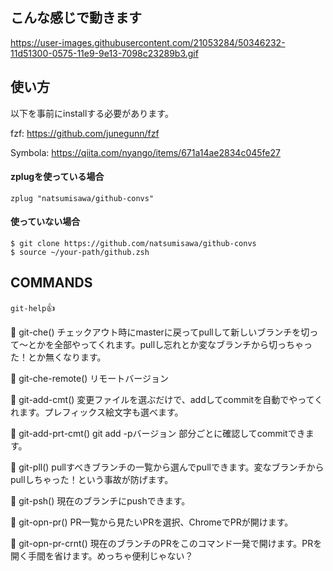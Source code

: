 ## こんな感じで動きます
https://user-images.githubusercontent.com/21053284/50346232-11d51300-0575-11e9-9e13-7098c23289b3.gif

## 使い方
以下を事前にinstallする必要があります。

fzf: https://github.com/junegunn/fzf

Symbola: https://qiita.com/nyango/items/671a14ae2834c045fe27

#### zplugを使っている場合
```.zshrc
zplug "natsumisawa/github-convs"
```
#### 使っていない場合
```
$ git clone https://github.com/natsumisawa/github-convs
$ source ~/your-path/github.zsh
```

## COMMANDS
`git-help`👍

🌷 git-che()
チェックアウト時にmasterに戻ってpullして新しいブランチを切って〜とかを全部やってくれます。pullし忘れとか変なブランチから切っちゃった！とか無くなります。

🌷 git-che-remote()
リモートバージョン

🌷 git-add-cmt()
変更ファイルを選ぶだけで、addしてcommitを自動でやってくれます。プレフィックス絵文字も選べます。

🌷 git-add-prt-cmt()
git add -pバージョン
部分ごとに確認してcommitできます。

🌷 git-pll()
pullすべきブランチの一覧から選んでpullできます。変なブランチからpullしちゃった！という事故が防げます。

🌷 git-psh()
現在のブランチにpushできます。

🌷 git-opn-pr()
PR一覧から見たいPRを選択、ChromeでPRが開けます。

🌷 git-opn-pr-crnt()
現在のブランチのPRをこのコマンド一発で開けます。PRを開く手間を省けます。めっちゃ便利じゃない？
